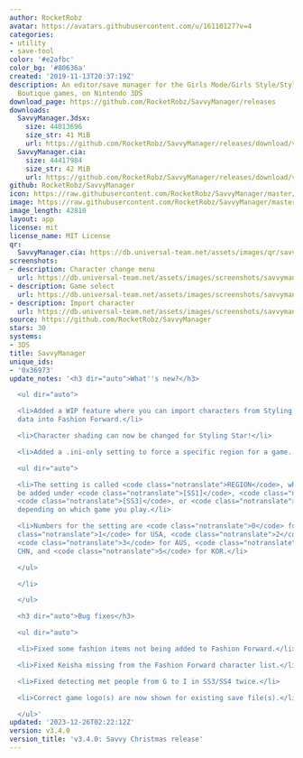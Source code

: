 ```yaml
---
author: RocketRobz
avatar: https://avatars.githubusercontent.com/u/16110127?v=4
categories:
- utility
- save-tool
color: '#e2afbc'
color_bg: '#80636a'
created: '2019-11-13T20:37:19Z'
description: An editor/save manager for the Girls Mode/Girls Style/Style Savvy/Style
  Boutique games, on Nintendo 3DS
download_page: https://github.com/RocketRobz/SavvyManager/releases
downloads:
  SavvyManager.3dsx:
    size: 44013696
    size_str: 41 MiB
    url: https://github.com/RocketRobz/SavvyManager/releases/download/v3.4.0/SavvyManager.3dsx
  SavvyManager.cia:
    size: 44417984
    size_str: 42 MiB
    url: https://github.com/RocketRobz/SavvyManager/releases/download/v3.4.0/SavvyManager.cia
github: RocketRobz/SavvyManager
icon: https://raw.githubusercontent.com/RocketRobz/SavvyManager/master/app/icon.png
image: https://raw.githubusercontent.com/RocketRobz/SavvyManager/master/app/banner.png
image_length: 42810
layout: app
license: mit
license_name: MIT License
qr:
  SavvyManager.cia: https://db.universal-team.net/assets/images/qr/savvymanager-cia.png
screenshots:
- description: Character change menu
  url: https://db.universal-team.net/assets/images/screenshots/savvymanager/character-change-menu.png
- description: Game select
  url: https://db.universal-team.net/assets/images/screenshots/savvymanager/game-select.png
- description: Import character
  url: https://db.universal-team.net/assets/images/screenshots/savvymanager/import-character.png
source: https://github.com/RocketRobz/SavvyManager
stars: 30
systems:
- 3DS
title: SavvyManager
unique_ids:
- '0x36973'
update_notes: '<h3 dir="auto">What''s new?</h3>

  <ul dir="auto">

  <li>Added a WIP feature where you can import characters from Styling Star''s save
  data into Fashion Forward.</li>

  <li>Character shading can now be changed for Styling Star!</li>

  <li>Added a .ini-only setting to force a specific region for a game.

  <ul dir="auto">

  <li>The setting is called <code class="notranslate">REGION</code>, which should
  be added under <code class="notranslate">[SS1]</code>, <code class="notranslate">[SS2]</code>,
  <code class="notranslate">[SS3]</code>, or <code class="notranslate">[SS4]</code>
  depending on which game you play.</li>

  <li>Numbers for the setting are <code class="notranslate">0</code> for JPN, <code
  class="notranslate">1</code> for USA, <code class="notranslate">2</code> for EUR,
  <code class="notranslate">3</code> for AUS, <code class="notranslate">4</code> for
  CHN, and <code class="notranslate">5</code> for KOR.</li>

  </ul>

  </li>

  </ul>

  <h3 dir="auto">Bug fixes</h3>

  <ul dir="auto">

  <li>Fixed some fashion items not being added to Fashion Forward.</li>

  <li>Fixed Keisha missing from the Fashion Forward character list.</li>

  <li>Fixed detecting met people from G to I in SS3/SS4 twice.</li>

  <li>Correct game logo(s) are now shown for existing save file(s).</li>

  </ul>'
updated: '2023-12-26T02:22:12Z'
version: v3.4.0
version_title: 'v3.4.0: Savvy Christmas release'
---
```

